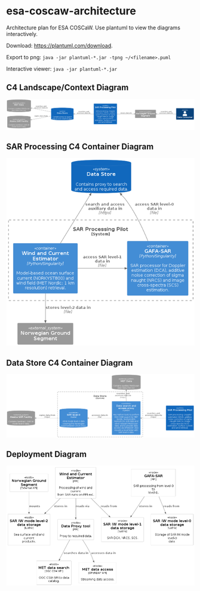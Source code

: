 # esa-coscaw-architecture

Architecture plan for ESA COSCaW. Use plantuml to view the diagrams interactively.

Download: https://plantuml.com/download.

Export to png: `java -jar plantuml-*.jar -tpng ~/<filename>.puml`

Interactive viewer: `java -jar plantuml-*.jar`

## C4 Landscape/Context Diagram

![Landscape diagram](https://github.com/metno/esa-coscaw-architecture/blob/main/puml/landscape-diagram.png)

## SAR Processing C4 Container Diagram

![SAR Processing C4 Container Diagram](https://github.com/metno/esa-coscaw-architecture/blob/main/puml/sar-processing-container-diagram.png)


## Data Store C4 Container Diagram

![Data Store C4 Container Diagram](https://github.com/metno/esa-coscaw-architecture/blob/main/puml/data-store-container-diagram.png)

## Deployment Diagram

![Deployment Diagram](https://github.com/metno/esa-coscaw-architecture/blob/main/puml/deployment-diagram.png)
